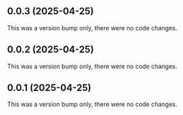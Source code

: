 ## 0.0.3 (2025-04-25)

This was a version bump only, there were no code changes.

## 0.0.2 (2025-04-25)

This was a version bump only, there were no code changes.

## 0.0.1 (2025-04-25)

This was a version bump only, there were no code changes.
